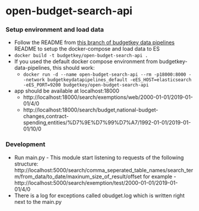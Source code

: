 open-budget-search-api
======================

### Setup environment and load data

* Follow the README from [this branch of budgetkey data pipelines](https://github.com/OriHoch/budgetkey-data-pipelines/tree/load_data_take3) README to setup the docker-compose and load data to ES
* `docker build -t budgetkey/open-budget-search-api .`
* If you used the default docker compose environment from budgetkey-data-pipelines, this should work:
  * `docker run -d --name open-budget-search-api --rm -p18000:8000 --network budgetkeydatapipelines_default -eES_HOST=elasticsearch -eES_PORT=9200 budgetkey/open-budget-search-api`
* app should be available at localhost:18000
  * http://localhost:18000/search/exemptions/web/2000-01-01/2019-01-01/4/0
  * http://localhost:18000/search/budget,national-budget-changes,contract-spending,entities/%D7%9E%D7%99%D7%A7/1992-01-01/2019-01-01/10/0

### Development

* Run main.py -  This module start listening to requests of the following structure:
  http://localhost:5000/search/comma_seperated_table_names/search_term/from_data/to_date/maxinum_size_of_result/offset
  for example - http://localhost:5000/search/exemption/test/2000-01-01/2019-01-01/4/0
* There is a log for exceptions called obudget.log which is written right next to the main.py

